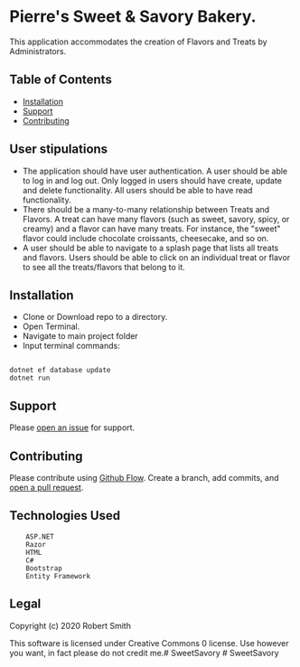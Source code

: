 

# Pierre's Sweet & Savory Bakery.


This application accommodates the creation of Flavors and Treats by Administrators.

## Table of Contents

- [Installation](#installation)
- [Support](#support)
- [Contributing](#contributing)

## User stipulations
* The application should have user authentication. A user should be able to log in and log out. Only logged in users should have create, update and delete functionality. All users should be able to have read functionality.
* There should be a many-to-many relationship between Treats and Flavors. A treat can have many flavors (such as sweet, savory, spicy, or creamy) and a flavor can have many treats. For instance, the "sweet" flavor could include chocolate croissants, cheesecake, and so on.
* A user should be able to navigate to a splash page that lists all treats and flavors. Users should be able to click on an individual treat or flavor to see all the treats/flavors that belong to it.

## Installation

* Clone or Download repo to a directory.
* Open Terminal.
* Navigate to main project folder
* Input terminal commands:
```

dotnet ef database update
dotnet run
```

## Support

Please [open an issue](https://github.com/Riverface/SweetSavory/issues/new) for support.

## Contributing

Please contribute using [Github Flow](https://guides.github.com/introduction/flow/). Create a branch, add commits, and [open a pull request](https://github.com/Riverface/SweetSavory/compare/).

## Technologies Used
```
    ASP.NET
    Razor
    HTML
    C#
    Bootstrap
    Entity Framework
```

## Legal
Copyright (c) 2020 Robert Smith

This software is licensed under Creative Commons 0 license. Use however you want, in fact please do not credit me.#   S w e e t S a v o r y  
 #   S w e e t S a v o r y  
 